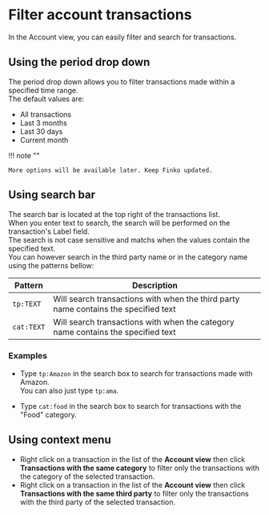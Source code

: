 ﻿# Filter account transactions


In the Account view, you can easily filter and search for transactions.

## Using the period drop down

The period drop down allows you to filter transactions made within a specified time range.  
The default values are:  

* All transactions
* Last 3 months
* Last 30 days
* Current month

!!! note ""

    More options will be available later. Keep Finko updated.

## Using search bar

The search bar is located at the top right of the transactions list.  
When you enter text to search, the search will be performed on the transaction's Label field.  
The search is not case sensitive and matchs when the values contain the specified text.  
You can however search in the third party name or in the category name using the patterns bellow:

| Pattern    | Description                                                                         |
|------------|-------------------------------------------------------------------------------------|
| `tp:TEXT`  | Will search transactions with when the third party name contains the specified text |
| `cat:TEXT` | Will search transactions with when the category name contains the specified text    |

### Examples

* Type `tp:Amazon` in the search box to search for transactions made with Amazon.  
You can also just type `tp:ama`.

* Type `cat:food` in the search box to search for transactions with the "Food" category.

## Using context menu

* Right click on a transaction in the list of the **Account view** then click **Transactions with the same category** to filter only the transactions with the category of the selected transaction.
* Right click on a transaction in the list of the **Account view** then click **Transactions with the same third party** to filter only the transactions with the third party of the selected transaction.
